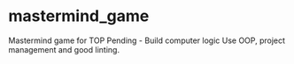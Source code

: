 # mastermind_game
Mastermind game for TOP
Pending - Build computer logic
Use OOP, project management and good linting.
